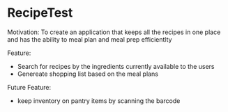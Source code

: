 # RecipeTest

Motivation: 
To create an application that keeps all the recipes in one place and has the ability to meal plan and meal prep efficientlty

Feature: 
- Search for recipes by the ingredients currently available to the users
- Genereate shopping list based on the meal plans

Future Feature:
- keep inventory on pantry items by scanning the barcode


